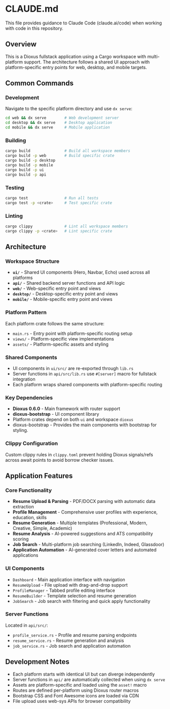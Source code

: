 # CLAUDE.md

This file provides guidance to Claude Code (claude.ai/code) when working with code in this repository.

## Overview

This is a Dioxus fullstack application using a Cargo workspace with multi-platform support. The architecture follows a shared UI approach with platform-specific entry points for web, desktop, and mobile targets.

## Common Commands

### Development
Navigate to the specific platform directory and use `dx serve`:
```bash
cd web && dx serve        # Web development server
cd desktop && dx serve    # Desktop application
cd mobile && dx serve     # Mobile application
```

### Building
```bash
cargo build               # Build all workspace members
cargo build -p web        # Build specific crate
cargo build -p desktop
cargo build -p mobile
cargo build -p ui
cargo build -p api
```

### Testing
```bash
cargo test                # Run all tests
cargo test -p <crate>     # Test specific crate
```

### Linting
```bash
cargo clippy              # Lint all workspace members
cargo clippy -p <crate>   # Lint specific crate
```

## Architecture

### Workspace Structure
- **`ui/`** - Shared UI components (Hero, Navbar, Echo) used across all platforms
- **`api/`** - Shared backend server functions and API logic
- **`web/`** - Web-specific entry point and views
- **`desktop/`** - Desktop-specific entry point and views  
- **`mobile/`** - Mobile-specific entry point and views

### Platform Pattern
Each platform crate follows the same structure:
- `main.rs` - Entry point with platform-specific routing setup
- `views/` - Platform-specific view implementations
- `assets/` - Platform-specific assets and styling

### Shared Components
- UI components in `ui/src/` are re-exported through `lib.rs`
- Server functions in `api/src/lib.rs` use `#[server]` macro for fullstack integration
- Each platform wraps shared components with platform-specific routing

### Key Dependencies
- **Dioxus 0.6.0** - Main framework with router support
- **dioxus-bootstrap** - UI component library
- Platform crates depend on both `ui` and workspace `dioxus`
- dioxus-bootstrap - Provides the main components with bootstrap for styling.

### Clippy Configuration
Custom clippy rules in `clippy.toml` prevent holding Dioxus signals/refs across await points to avoid borrow checker issues.

## Application Features

### Core Functionality
- **Resume Upload & Parsing** - PDF/DOCX parsing with automatic data extraction
- **Profile Management** - Comprehensive user profiles with experience, education, skills
- **Resume Generation** - Multiple templates (Professional, Modern, Creative, Simple, Academic)
- **Resume Analysis** - AI-powered suggestions and ATS compatibility scoring
- **Job Search** - Multi-platform job searching (LinkedIn, Indeed, Glassdoor)
- **Application Automation** - AI-generated cover letters and automated applications

### UI Components
- `Dashboard` - Main application interface with navigation
- `ResumeUpload` - File upload with drag-and-drop support
- `ProfileManager` - Tabbed profile editing interface
- `ResumeBuilder` - Template selection and resume generation
- `JobSearch` - Job search with filtering and quick apply functionality

### Server Functions
Located in `api/src/`:
- `profile_service.rs` - Profile and resume parsing endpoints
- `resume_service.rs` - Resume generation and analysis
- `job_service.rs` - Job search and application automation

## Development Notes

- Each platform starts with identical UI but can diverge independently
- Server functions in `api/` are automatically collected when using `dx serve`
- Assets are platform-specific and loaded using the `asset!` macro
- Routes are defined per-platform using Dioxus router macros
- Bootstrap CSS and Font Awesome icons are loaded via CDN
- File upload uses web-sys APIs for browser compatibility